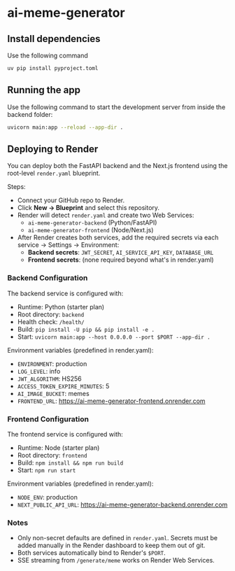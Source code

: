 # ai-meme-generator

## Install dependencies

Use the following command

```bash
uv pip install pyproject.toml
```

## Running the app

Use the following command to start the development server from inside the backend folder:

```bash
uvicorn main:app --reload --app-dir .
```

## Deploying to Render

You can deploy both the FastAPI backend and the Next.js frontend using the root-level `render.yaml` blueprint.

Steps:

- Connect your GitHub repo to Render.
- Click **New → Blueprint** and select this repository.
- Render will detect `render.yaml` and create two Web Services:
  - `ai-meme-generator-backend` (Python/FastAPI)
  - `ai-meme-generator-frontend` (Node/Next.js)
- After Render creates both services, add the required secrets via each service → Settings → Environment:
  - **Backend secrets**: `JWT_SECRET`, `AI_SERVICE_API_KEY`, `DATABASE_URL`
  - **Frontend secrets**: (none required beyond what's in render.yaml)

### Backend Configuration

The backend service is configured with:

- Runtime: Python (starter plan)
- Root directory: `backend`
- Health check: `/health/`
- Build: `pip install -U pip && pip install -e .`
- Start: `uvicorn main:app --host 0.0.0.0 --port $PORT --app-dir .`

Environment variables (predefined in render.yaml):

- `ENVIRONMENT`: production
- `LOG_LEVEL`: info
- `JWT_ALGORITHM`: HS256
- `ACCESS_TOKEN_EXPIRE_MINUTES`: 5
- `AI_IMAGE_BUCKET`: memes
- `FRONTEND_URL`: <https://ai-meme-generator-frontend.onrender.com>

### Frontend Configuration

The frontend service is configured with:

- Runtime: Node (starter plan)
- Root directory: `frontend`
- Build: `npm install && npm run build`
- Start: `npm run start`

Environment variables (predefined in render.yaml):

- `NODE_ENV`: production
- `NEXT_PUBLIC_API_URL`: <https://ai-meme-generator-backend.onrender.com>

### Notes

- Only non-secret defaults are defined in `render.yaml`. Secrets must be added manually in the Render dashboard to keep them out of git.
- Both services automatically bind to Render's `$PORT`.
- SSE streaming from `/generate/meme` works on Render Web Services.
